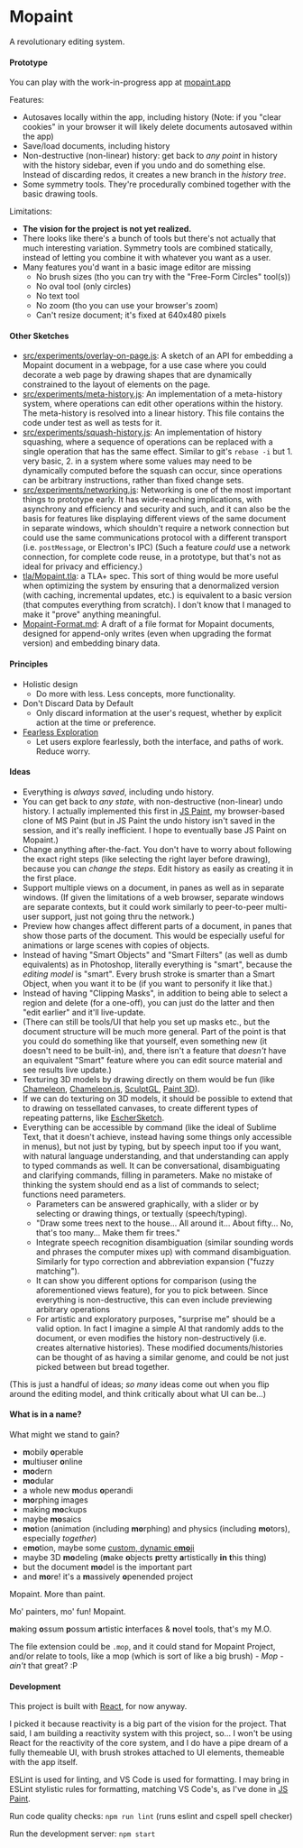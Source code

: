 # Mopaint

A revolutionary editing system.

#### Prototype

You can play with the work-in-progress app at [mopaint.app](https://mopaint.app)

Features:
- Autosaves locally within the app, including history (Note: if you "clear cookies" in your browser it will likely delete documents autosaved within the app)
- Save/load documents, including history
- Non-destructive (non-linear) history: get back to *any point* in history with the history sidebar, even if you undo and do something else. Instead of discarding redos, it creates a new branch in the *history tree*.
- Some symmetry tools. They're procedurally combined together with the basic drawing tools.

Limitations:
- **The vision for the project is not yet realized.**
- There looks like there's a bunch of tools but there's not actually that much interesting variation. Symmetry tools are combined statically, instead of letting you combine it with whatever you want as a user.
- Many features you'd want in a basic image editor are missing
	- No brush sizes (tho you can try with the "Free-Form Circles" tool(s))
	- No oval tool (only circles)
	- No text tool
	- No zoom (tho you can use your browser's zoom)
	- Can't resize document; it's fixed at 640x480 pixels

#### Other Sketches

- [src/experiments/overlay-on-page.js](src/experiments/overlay-on-page.js): A sketch of an API for embedding a Mopaint document in a webpage, for a use case where you could decorate a web page by drawing shapes that are dynamically constrained to the layout of elements on the page.
- [src/experiments/meta-history.js](src/experiments/meta-history.js): An implementation of a meta-history system, where operations can edit other operations within the history. The meta-history is resolved into a linear history. This file contains the code under test as well as tests for it.
- [src/experiments/squash-history.js](src/experiments/squash-history.js): An implementation of history squashing, where a sequence of operations can be replaced with a single operation that has the same effect. Similar to git's `rebase -i` but 1. very basic, 2. in a system where some values may need to be dynamically computed before the squash can occur, since operations can be arbitrary instructions, rather than fixed change sets.
- [src/experiments/networking.js](src/experiments/networking.js): Networking is one of the most important things to prototype early. It has wide-reaching implications, with asynchrony and efficiency and security and such, and it can also be the basis for features like displaying different views of the same document in separate windows, which shouldn't require a network connection but could use the same communications protocol with a different transport (i.e. `postMessage`, or Electron's IPC) (Such a feature *could* use a network connection, for complete code reuse, in a prototype, but that's not as ideal for privacy and efficiency.)
- [tla/Mopaint.tla](tla/Mopaint.tla): a TLA+ spec. This sort of thing would be more useful when optimizing the system by ensuring that a denormalized version (with caching, incremental updates, etc.) is equivalent to a basic version (that computes everything from scratch). I don't know that I managed to make it "prove" anything meaningful.
- [Mopaint-Format.md](Mopaint-Format.md): A draft of a file format for Mopaint documents, designed for append-only writes (even when upgrading the format version) and embedding binary data.

#### Principles

- Holistic design
	- Do more with less. Less concepts, more functionality.
- Don't Discard Data by Default
	- Only discard information at the user's request, whether by explicit action at the time or preference.
- [Fearless Exploration][]
	- Let users explore fearlessly, both the interface, and paths of work. Reduce worry.

#### Ideas

- Everything is *always saved*, including undo history.
- You can get back to *any state*, with non-destructive (non-linear) undo history. I actually implemented this first in [JS Paint][], my browser-based clone of MS Paint (but in JS Paint the undo history isn't saved in the session, and it's really inefficient. I hope to eventually base JS Paint on Mopaint.)
- Change anything after-the-fact. You don't have to worry about following the exact right steps (like selecting the right layer before drawing), because you can *change the steps*. Edit history as easily as creating it in the first place.
- Support multiple views on a document, in panes as well as in separate windows. (If given the limitations of a web browser, separate windows are separate contexts, but it could work similarly to peer-to-peer multi-user support, just not going thru the network.)
- Preview how changes affect different parts of a document, in panes that show those parts of the document. This would be especially useful for animations or large scenes with copies of objects.
- Instead of having "Smart Objects" and "Smart Filters" (as well as dumb equivalents) as in Photoshop, literally everything is "smart", because the *editing model* is "smart". Every brush stroke is smarter than a Smart Object, when you want it to be (if you want to personify it like that.)
- Instead of having "Clipping Masks", in addition to being able to select a region and delete (for a one-off), you can just do the latter and then "edit earlier" and it'll live-update.
- (There can still be tools/UI that help you set up masks etc., but the document structure will be much more general. Part of the point is that you could do something like that yourself, even something new (it doesn't need to be built-in), and, there isn't a feature that *doesn't* have an equivalent "Smart" feature where you can edit source material and see results live update.)
- Texturing 3D models by drawing directly on them would be fun (like [Chameleon][], [Chameleon.js][], [SculptGL][], [Paint 3D][]).
- If we can do texturing on 3D models, it should be possible to extend that to drawing on tessellated canvases, to create different types of repeating patterns, like [EscherSketch][].
- Everything can be accessible by command (like the ideal of Sublime Text, that it doesn't achieve, instead having some things only accessible in menus), but not just by typing, but by speech input too if you want, with natural language understanding, and that understanding can apply to typed commands as well. It can be conversational, disambiguating and clarifying commands, filling in parameters. Make no mistake of thinking the system should end as a list of commands to select; functions need parameters.
	- Parameters can be answered graphically, with a slider or by selecting or drawing things, or textually (speech/typing).
	- "Draw some trees next to the house... All around it... About fifty... No, that's too many... Make them fir trees."
	- Integrate speech recognition disambiguation (similar sounding words and phrases the computer mixes up) with command disambiguation. Similarly for typo correction and abbreviation expansion ("fuzzy matching").
	- It can show you different options for comparison (using the aforementioned views feature), for you to pick between. Since everything is non-destructive, this can even include previewing arbitrary operations
	- For artistic and exploratory purposes, "surprise me" should be a valid option. In fact I imagine a simple AI that randomly adds to the document, or even modifies the history non-destructively (i.e. creates alternative histories). These modified documents/histories can be thought of as having a similar genome, and could be not just picked between but bread together.

(This is just a handful of ideas; *so many* ideas come out when you flip around the editing model, and think critically about what UI can be...)

#### What is in a name?

What might we stand to gain?

<!-- cspell:disable -->
- **m**obily **o**perable
- **m**ultiuser **o**nline
- **mo**dern
- **mo**dular
- a whole new **m**odus **o**perandi
- **mo**rphing images
- making **mo**ckups
- maybe **mo**saics
- **mo**tion (animation (including **mo**rphing) and physics (including **mo**tors), especially *together*)
- e**mo**tion, maybe some [custom, dynamic e**mo**ji](https://github.com/multiism/emoji)
- maybe 3D **mo**deling (**m**ake **o**bjects **p**retty **a**rtistically **in** **t**his thing)
- but the document **mo**del is the important part
- and **mo**re! it's a **m**assively **o**penended project

Mopaint. More than paint.

Mo' painters, mo' fun! Mopaint.

**m**aking **o**ssum **p**ossum **a**rtistic **i**nterfaces & **n**ovel **t**ools, that's my M.O.

<!-- cspell:enable -->

The file extension could be `.mop`, and it could stand for Mopaint Project,
and/or relate to tools, like a mop (which is sort of like a big brush) -
_Mop - ain't_ that great? :P

#### Development

This project is built with [React](https://reactjs.org/), for now anyway.

I picked it because reactivity is a big part of the vision for the project. That said, I am building a reactivity system with this project, so...
I won't be using React for the reactivity of the core system, and I do have a pipe dream of a fully themeable UI, with brush strokes attached to UI elements, themeable with the app itself.

ESLint is used for linting, and VS Code is used for formatting.
I may bring in ESLint stylistic rules for formatting, matching VS Code's, as I've done in [JS Paint][].

Run code quality checks: `npm run lint` (runs eslint and cspell spell checker)

Run the development server: `npm start`


[JS Paint]: https://github.com/1j01/jspaint/
[Apparatus]: http://aprt.us/
[Doodal]: https://dood.al/
[Chameleon]: http://www-ui.is.s.u-tokyo.ac.jp/~takeo/chameleon/chameleon.htm
[Chameleon.js]: https://github.com/tomtung/chameleon.js
[Paint 3D]: https://www.microsoft.com/en-us/store/p/paint-3d/9nblggh5fv99
[SculptGL]: https://stephaneginier.com/sculptgl/
[EscherSketch]: https://eschersket.ch/
[Multiism]: https://multiism.ml/
[The Future of Programming]: https://vimeo.com/71278954
[Fearless Exploration]: https://isaiahodhner.io/fearless-exploration
